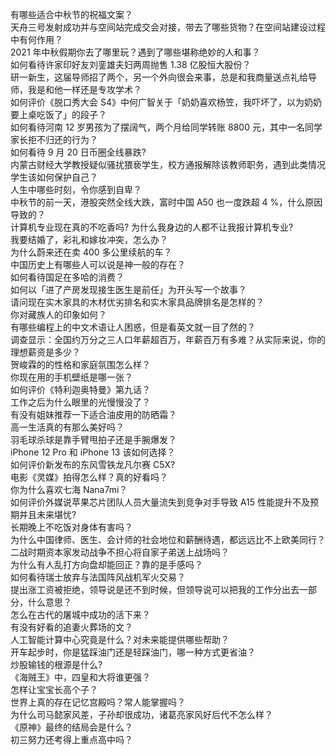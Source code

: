 有哪些适合中秋节的祝福文案？  
天舟三号发射成功并与空间站完成交会对接，带去了哪些货物？在空间站建设过程中有何作用？  
2021 年中秋假期你去了哪里玩？遇到了哪些堪称绝妙的人和事？  
如何看待许家印好友刘銮雄夫妇两周抛售 1.38 亿股恒大股份？  
研一新生，这届导师招了两个，另一个外向很会来事，总是和我商量送点礼给导师，我是和他一样还是专攻学术？  
如何评价《脱口秀大会 S4》中何广智关于「奶奶喜欢杨笠，我吓坏了，以为奶奶要上桌吃饭了」的段子？  
如何看待河南 12 岁男孩为了摆阔气，两个月给同学转账 8800 元，其中一名同学家长拒不归还的行为？  
如何看待 9 月 20 日币圈全线暴跌?  
内蒙古财经大学教授疑似骚扰猥亵学生，校方通报解除该教师职务，遇到此类情况学生该如何保护自己？  
人生中哪些时刻，令你感到自卑？  
中秋节的前一天，港股突然全线大跌，富时中国 A50 也一度跌超 4 %，什么原因导致的？  
计算机专业现在真的不吃香吗? 为什么我身边的人都不让我报计算机专业?  
我要结婚了，彩礼和嫁妆冲突，怎么办？  
为什么蔚来还在卖 400 多公里续航的车？  
中国历史上有哪些人可以说是神一般的存在？  
如何看待国足在多哈的消费？  
如何以「进了产房发现接生医生是前任」为开头写一个故事？  
请问现在实木家具的木材优劣排名和实木家具品牌排名是怎样的？  
你对藏族人的印象如何？  
有哪些编程上的中文术语让人困惑，但是看英文就一目了然的？  
调查显示：全国约万分之三人口年薪超百万，年薪百万有多难？从实际来说，你的理想薪资是多少？  
贺峻霖的的性格和家庭氛围怎么样？  
你现在用的手机壁纸是哪一张？  
如何评价《特利迦奥特曼》第九话？  
工作之后为什么眼里的光慢慢没了？  
有没有姐妹推荐一下适合油皮用的防晒霜？  
高一生活真的有那么美好吗？  
羽毛球杀球是靠手臂甩拍子还是手腕爆发？  
iPhone 12 Pro 和 iPhone 13 该如何选择？  
如何评价新发布的东风雪铁龙凡尔赛 C5X?  
电影《灵媒》拍得怎么样？真的好看吗？  
你为什么喜欢七海 Nana7mi？  
如何评价外媒说苹果芯片团队人员大量流失到竞争对手导致 A15 性能提升不及预期并且未来堪忧?  
长期晚上不吃饭对身体有害吗？  
为什么中国律师、医生、会计师的社会地位和薪酬待遇，都远远比不上欧美同行？  
二战时期资本家发动战争不担心将自家子弟送上战场吗？  
为什么有人乱打方向盘却能回正？靠的是手感吗？  
如何看待瑞士放弃与法国阵风战机军火交易？  
提出涨工资被拒绝，领导说是还不到时候，但领导说可以把我的工作分出去一部分，什么意思？  
怎么在古代的屠城中成功的活下来？  
有没有好看的追妻火葬场的文？  
人工智能计算中心究竟是什么？对未来能提供哪些帮助？  
开车起步时，你是猛踩油门还是轻踩油门，哪一种方式更省油？  
炒股输钱的根源是什么?  
《海贼王》中，四皇和大将谁更强？  
怎样让宝宝长高个子？  
世界上真的存在记忆宫殿吗？常人能掌握吗？  
为什么司马懿家风差，子孙却很成功，诸葛亮家风好后代不怎么样？  
《原神》最终的结局会是什么？  
初三努力还考得上重点高中吗？  
